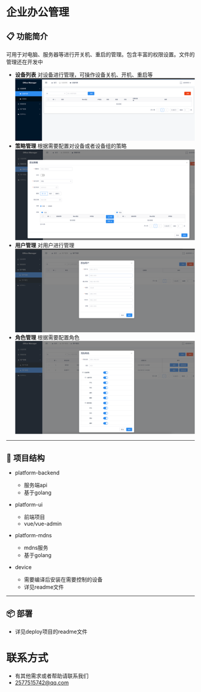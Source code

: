 # 企业办公管理

## 📋 功能简介

可用于对电脑、服务器等进行开关机、重启的管理。包含丰富的权限设置。文件的管理还在开发中

- **设备列表** 对设备进行管理，可操作设备关机、开机、重启等
![图片说明文字](./images/device.png)
- **策略管理** 根据需要配置对设备或者设备组的策略
![图片说明文字](./images/policy.png)
- **用户管理** 对用户进行管理
![图片说明文字](./images/add_user.png)
- **角色管理** 根据需要配置角色
![图片说明文字](./images/add_role.png)


---

## 🧩 项目结构

- platform-backend
  - 服务端api
  - 基于golang

- platform-ui
  - 前端项目
  - vue/vue-admin

- platform-mdns
  - mdns服务
  - 基于golang

- device
  - 需要编译后安装在需要控制的设备
  - 详见readme文件

---

## 📦 部署
  - 详见deploy项目的readme文件

# 联系方式
  - 有其他需求或者帮助请联系我们
  - 2577515742@qq.com